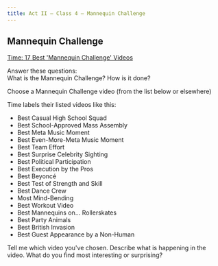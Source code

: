 ```yaml
---
title: Act II — Class 4 — Mannequin Challenge
---
```


## Mannequin Challenge

[Time: 17 Best 'Mannequin Challenge' Videos](http://time.com/4565174/mannequin-challenge-ranking/)

Answer these questions:  
What is the Mannequin Challenge?
How is it done?

Choose a Mannequin Challenge video (from the list below or elsewhere) 

Time labels their listed videos like this: 
- Best Casual High School Squad
- Best School-Approved Mass Assembly
- Best Meta Music Moment
- Best Even-More-Meta Music Moment
- Best Team Effort
- Best Surprise Celebrity Sighting
- Best Political Participation
- Best Execution by the Pros
- Best Beyoncé
- Best Test of Strength and Skill
- Best Dance Crew
- Most Mind-Bending
- Best Workout Video
- Best Mannequins on… Rollerskates
- Best Party Animals
- Best British Invasion
- Best Guest Appearance by a Non-Human

Tell me which video you've chosen. 
Describe what is happening in the video. 
What do you find most interesting or surprising? 



